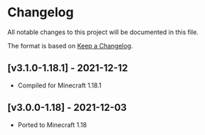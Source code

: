# Changelog
All notable changes to this project will be documented in this file.

The format is based on [Keep a Changelog].

## [v3.1.0-1.18.1] - 2021-12-12
- Compiled for Minecraft 1.18.1

## [v3.0.0-1.18] - 2021-12-03
- Ported to Minecraft 1.18

[Keep a Changelog]: https://keepachangelog.com/en/1.0.0/
[Puzzles Lib]: https://www.curseforge.com/minecraft/mc-mods/puzzles-lib-fabric
